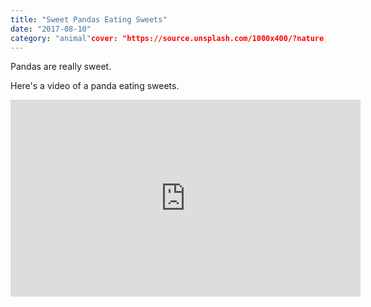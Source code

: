 ```yaml
---
title: "Sweet Pandas Eating Sweets"
date: "2017-08-10"
category: "animal"cover: "https://source.unsplash.com/1000x400/?nature,water"
---
```


Pandas are really sweet.

Here's a video of a panda eating sweets.

<iframe width="560" height="315" src="https://www.youtube.com/embed/4n0xNbfJLR8" frameborder="0" allowfullscreen></iframe>
